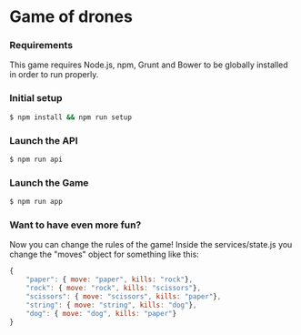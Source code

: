 # Game of drones
### Requirements
This game requires Node.js, npm, Grunt and Bower to be globally installed in order to run properly.

### Initial setup
```sh
$ npm install && npm run setup
```
### Launch the API
```sh
$ npm run api
```
### Launch the Game
```sh
$ npm run app
```
### Want to have even more fun?
Now you can change the rules of the game!
Inside the services/state.js you change the "moves" object for something like this:
```javascript
{
    "paper": { move: "paper", kills: "rock"},
    "rock": { move: "rock", kills: "scissors"},
    "scissors": { move: "scissors", kills: "paper"},
    "string": { move: "string", kills: "dog"},
    "dog": { move: "dog", kills: "paper"}
}
```
